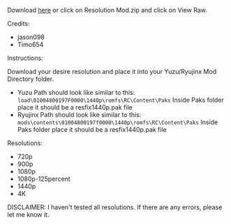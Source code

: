 Download [here](https://github.com/StevensND/switch-port-mods/raw/main/Master%20Detective%20Archives%3A%20RAIN%20CODE/EU%20%5B01004800197F0000%5D/1.3.1/Resolution/Resolution%20Mod.zip) or click on Resolution Mod.zip and click on View Raw.

Credits:
- jason098
- Timo654

Instructions:

Download your desire resolution and place it into your Yuzu/Ryujinx Mod Directory folder.

- Yuzu Path should look like similar to this: `load\01004800197F0000\1440p\romfs\RC\Content\Paks` Inside Paks folder place it should be a resfix1440p.pak file
- Ryujinx Path should look like similar to this: `mods\contents\01004800197f0000\1440p\romfs\RC\Content\Paks` Inside Paks folder place it should be a resfix1440p.pak file

Resolutions:

- 720p
- 900p
- 1080p
- 1080p-125percent
- 1440p
- 4K

DISCLAIMER: I haven't tested all resolutions. If there are any errors, please let me know it.
